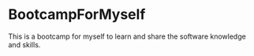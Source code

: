 # BootcampForMyself
This is a bootcamp for myself to learn and share the software knowledge and skills.
